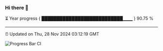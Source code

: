 ### Hi there 👋

⏳ Year progress { ███████████████████████████▁▁▁ } 90.75 %

---

⏰ Updated on Thu, 28 Nov 2024 03:12:19 GMT

![Progress Bar CI](https://github.com/IshwaranRudhara/GIT-ACTION/workflows/Progress%20Bar%20CI/badge.svg)
